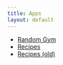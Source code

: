 ```yaml
---
title: Apps
layout: default
---
```

<ul class="list-group">
  <li class="list-group-item">
    <a href="{{ "random-gym.html" | relative_url }}">Random Gym</a>
  </li>
  <li class="list-group-item">
    <a href="{{ "recipes.html" | relative_url }}">Recipes</a>
  </li>
  <li class="list-group-item">
    <a href="{{ "recipes-old.html" | relative_url }}">Recipes (old)</a>
  </li>
</ul>
